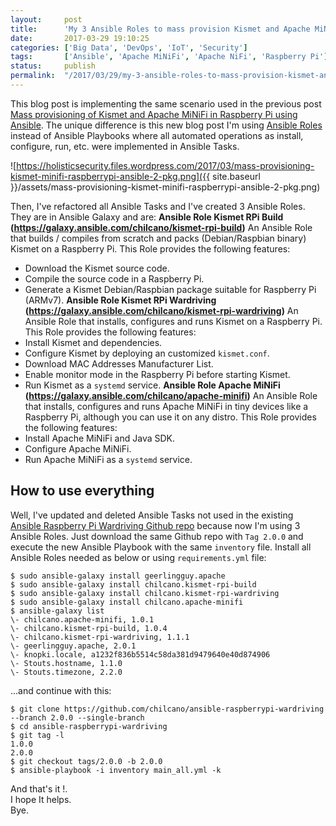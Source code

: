 ```yaml
---
layout:     post
title:      'My 3 Ansible Roles to mass provision Kismet and Apache MiNiFi for wardriving at scale'
date:       2017-03-29 19:10:25
categories: ['Big Data', 'DevOps', 'IoT', 'Security']
tags:       ['Ansible', 'Apache MiNiFi', 'Apache NiFi', 'Raspberry Pi']
status:     publish 
permalink:  "/2017/03/29/my-3-ansible-roles-to-mass-provision-kismet-and-apache-minifi-for-wardriving-at-scale/"
---
```

This blog post is implementing the same scenario used in the previous post [Mass provisioning of Kismet and Apache MiNiFi in Raspberry Pi using Ansible](https://holisticsecurity.io/2017/03/20/mass-provisioning-of-kismet-and-apache-minifi-in-raspberry-pi-using-ansible). The unique difference is this new blog post I'm using [Ansible Roles](http://docs.ansible.com/ansible/playbooks_roles.html) instead of Ansible Playbooks where all automated operations as install, configure, run, etc. were implemented in Ansible Tasks.

![https://holisticsecurity.files.wordpress.com/2017/03/mass-provisioning-kismet-minifi-raspberrypi-ansible-2-pkg.png]({{ site.baseurl }}/assets/mass-provisioning-kismet-minifi-raspberrypi-ansible-2-pkg.png)

<!-- more -->

Then, I've refactored all Ansible Tasks and I've created 3 Ansible Roles. They are in Ansible Galaxy and are:
 **Ansible Role Kismet RPi Build (https://galaxy.ansible.com/chilcano/kismet-rpi-build)**
An Ansible Role that builds / compiles from scratch and packs (Debian/Raspbian binary) Kismet on a Raspberry Pi. This Role provides the following features:
  * Download the Kismet source code.
  * Compile the source code in a Raspberry Pi.
  * Generate a Kismet Debian/Raspbian package suitable for Raspberry Pi (ARMv7).
 **Ansible Role Kismet RPi Wardriving (https://galaxy.ansible.com/chilcano/kismet-rpi-wardriving)**
An Ansible Role that installs, configures and runs Kismet on a Raspberry Pi. This Role provides the following features:
  * Install Kismet and dependencies.
  * Configure Kismet by deploying an customized `kismet.conf`.
  * Download MAC Addresses Manufacturer List.
  * Enable monitor mode in the Raspberry Pi before starting Kismet.
  * Run Kismet as a `systemd` service.
 **Ansible Role Apache MiNiFi (https://galaxy.ansible.com/chilcano/apache-minifi)**
An Ansible Role that installs, configures and runs Apache MiNiFi in tiny devices like a Raspberry Pi, although you can use it on any distro. This Role provides the following features:
  * Install Apache MiNiFi and Java SDK.
  * Configure Apache MiNiFi.
  * Run Apache MiNiFi as a `systemd` service.

## How to use everything
Well, I've updated and deleted Ansible Tasks not used in the existing [Ansible Raspberry Pi Wardriving Github repo](https://github.com/chilcano/ansible-raspberrypi-wardriving) because now I'm using 3 Ansible Roles. Just download the same Github repo with `Tag 2.0.0` and execute the new Ansible Playbook with the same `inventory` file.
Install all Ansible Roles needed as below or using `requirements.yml` file:
```text  
$ sudo ansible-galaxy install geerlingguy.apache  
$ sudo ansible-galaxy install chilcano.kismet-rpi-build  
$ sudo ansible-galaxy install chilcano.kismet-rpi-wardriving  
$ sudo ansible-galaxy install chilcano.apache-minifi
$ ansible-galaxy list
\- chilcano.apache-minifi, 1.0.1  
\- chilcano.kismet-rpi-build, 1.0.4  
\- chilcano.kismet-rpi-wardriving, 1.1.1  
\- geerlingguy.apache, 2.0.1  
\- knopki.locale, a1232f836b5514c58da381d9479640e40d874906  
\- Stouts.hostname, 1.1.0  
\- Stouts.timezone, 2.2.0  
```
...and continue with this:
```text  
$ git clone https://github.com/chilcano/ansible-raspberrypi-wardriving --branch 2.0.0 --single-branch
$ cd ansible-raspberrypi-wardriving
$ git tag -l  
1.0.0  
2.0.0
$ git checkout tags/2.0.0 -b 2.0.0
$ ansible-playbook -i inventory main_all.yml -k  
```
And that's it !.  
I hope It helps.  
Bye.
